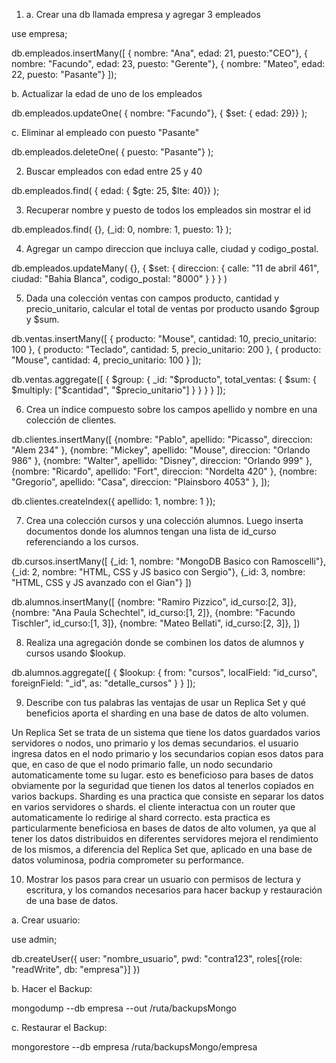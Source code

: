 1. a. Crear una db llamada empresa y agregar 3 empleados

use empresa;

db.empleados.insertMany([
    { nombre: "Ana", edad: 21, puesto:"CEO"},
    { nombre: "Facundo", edad: 23, puesto: "Gerente"},
    { nombre: "Mateo", edad: 22, puesto: "Pasante"}
]);

b. Actualizar la edad de uno de los empleados

db.empleados.updateOne(
    { nombre: "Facundo"},
    { $set: { edad: 29}}
);

c. Eliminar al empleado con puesto "Pasante"

db.empleados.deleteOne(
    { puesto: "Pasante"}
);

2. Buscar empleados con edad entre 25 y 40

db.empleados.find(
    { edad: { $gte: 25, $lte: 40}}
);

3. Recuperar nombre y puesto de todos los empleados sin mostrar el id

db.empleados.find(
    {},
    {_id: 0, nombre: 1, puesto: 1}
);

4. Agregar un campo direccion que incluya calle, ciudad y codigo_postal.

db.empleados.updateMany(
    {},
    { 
        $set: { 
            direccion: {
                calle: "11 de abril 461",
                ciudad: "Bahia Blanca",
                codigo_postal: "8000" 
            }
        }
    }
)

5. Dada una colección ventas con campos producto, cantidad y precio_unitario, calcular el total de ventas por producto usando $group y $sum.

db.ventas.insertMany([
  { producto: "Mouse", cantidad: 10, precio_unitario: 100 },
  { producto: "Teclado", cantidad: 5, precio_unitario: 200 },
  { producto: "Mouse", cantidad: 4, precio_unitario: 100 }
]);

db.ventas.aggregate([
  {
    $group: {
      _id: "$producto",
      total_ventas: {
        $sum: { $multiply: ["$cantidad", "$precio_unitario"] }
      }
    }
  }
]);

6. Crea un índice compuesto sobre los campos apellido y nombre en una colección de clientes.

db.clientes.insertMany([
    {nombre: "Pablo", apellido: "Picasso", direccion: "Alem 234" },
    {nombre: "Mickey", apellido: "Mouse", direccion: "Orlando 986" },
    {nombre: "Walter", apellido: "Disney", direccion: "Orlando 999" },
    {nombre: "Ricardo", apellido: "Fort", direccion: "Nordelta 420" },
    {nombre: "Gregorio", apellido: "Casa", direccion: "Plainsboro 4053" },
]);

db.clientes.createIndex({
    apellido: 1, nombre: 1 
});

7.  Crea una colección cursos y una colección alumnos. Luego inserta documentos donde los alumnos tengan una lista de id_curso referenciando a los cursos.

db.cursos.insertMany([
    {_id: 1, nombre: "MongoDB Basico con Ramoscelli"},
    {_id: 2, nombre: "HTML, CSS y JS basico con Sergio"},
    {_id: 3, nombre: "HTML, CSS y JS avanzado con el Gian"}
])

db.alumnos.insertMany([
    {nombre: "Ramiro Pizzico", id_curso:[2, 3]},
    {nombre: "Ana Paula Schechtel", id_curso:[1, 2]},
    {nombre: "Facundo Tischler", id_curso:[1, 3]},
    {nombre: "Mateo Bellati", id_curso:[2, 3]},
])

8. Realiza una agregación donde se combinen los datos de alumnos y cursos usando $lookup.

db.alumnos.aggregate([
  {
    $lookup: {
      from: "cursos",
      localField: "id_curso",
      foreignField: "_id",
      as: "detalle_cursos"
    }
  }
]);

9. Describe con tus palabras las ventajas de usar un Replica Set y qué beneficios aporta el sharding en una base de datos de alto volumen.

Un Replica Set se trata de un sistema que tiene los datos guardados varios servidores o nodos, uno primario y los demas secundarios. el usuario ingresa datos en el nodo primario y los secundarios copian esos datos para que, en caso de que el nodo primario falle, un nodo secundario automaticamente tome su lugar. esto es beneficioso para bases de datos obviamente por la seguridad que tienen los datos al tenerlos copiados en varios backups.
Sharding es una practica que consiste en separar los datos en varios servidores o shards. el cliente interactua con un router que automaticamente lo redirige al shard correcto. esta practica es particularmente beneficiosa en bases de datos de alto volumen, ya que al tener los datos distribuidos en diferentes servidores mejora el rendimiento de los mismos, a diferencia del Replica Set que, aplicado en una base de datos voluminosa, podria comprometer su performance.

10. Mostrar los pasos para crear un usuario con permisos de lectura y escritura, y los comandos necesarios para hacer backup y restauración de una base de datos.

a. Crear usuario:

use admin;

db.createUser({
    user: "nombre_usuario",
    pwd: "contra123",
    roles[{role: "readWrite", db: "empresa"}]
})

b. Hacer el Backup:

mongodump --db empresa --out /ruta/backupsMongo

c. Restaurar el Backup:

mongorestore --db empresa /ruta/backupsMongo/empresa
